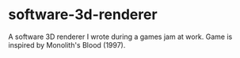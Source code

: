 # software-3d-renderer
A software 3D renderer I wrote during a games jam at work. Game is inspired by Monolith's Blood (1997).
